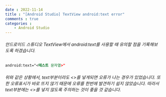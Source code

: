 ```yaml
---
date : 2022-11-14
title : "[Android Studio] TextView android:text error"
comments : true
categories :
    - Android Studio
---
```


###### 안드로이드 스튜디오 TextView에서 android:text를 사용할 때 유의할 점을 기록해보도록 하겠습니다.

```xml
android:text="<테스트 문자열>"
```

###### 위와 같은 상황에서, text부분이라도 <>를 넣게되면 오류가 나는 경우가 있었습니다. 또한 오류표시가 바로 뜨지 않기 때문에 오류를  한번에 발견하기 쉽지 않았습니다. 따라서 text부분에는 <>를 넣지 않도록 주의하는 것이 좋을 것 같습니다.
